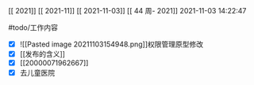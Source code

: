 [[ 2021]]
[[ 2021-11]]
[[ 2021-11-03]]
[[ 44 周- 2021]]
 2021-11-03 14:22:47
 
   #todo/工作内容
- [x] ![[Pasted image 20211103154948.png]]权限管理原型修改
- [x] [[发布的含义]]
- [x] [[20000071962667]]
- [x] 去儿童医院